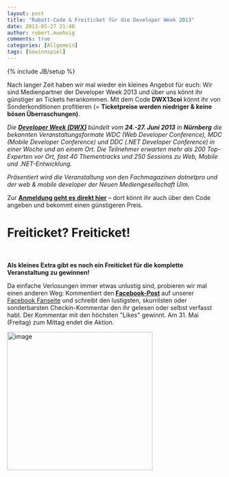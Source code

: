 ```yaml
---
layout: post
title: "Rabatt-Code & Freiticket für die Developer Week 2013"
date: 2013-05-27 21:48
author: robert.muehsig
comments: true
categories: [Allgemein]
tags: [Gewinnspiel]
---
```

{% include JB/setup %}
<p>Nach langer Zeit haben wir mal wieder ein kleines Angebot für euch: Wir sind Medienpartner der Developer Week 2013 und über uns könnt ihr günstiger an Tickets herankommen. Mit dem Code <b>DWX13coi</b> könnt ihr von Sonderkonditionen profitieren (= <strong>Ticketpreise werden niedriger &amp; keine bösen Überraschungen)</strong>. </p> <p><em>Die <a href="http://www.developer-week.de"><strong>Developer Week (DWX)</strong></a><strong> </strong>bündelt vom <strong>24.-27. Juni 2013</strong> in <strong>Nürnberg</strong> die bekannten Veranstaltungsformate WDC (Web Developer Conference), MDC (Mobile Developer Conference) und DDC (.NET Developer Conference) in einer Woche und an einem Ort. Die Teilnehmer erwarten mehr als 200 Top-Experten vor Ort, fast 40 Thementracks und 250 Sessions zu Web, Mobile und .NET-Entwicklung. </em> <p><em>Präsentiert wird die Veranstaltung von den Fachmagazinen dotnetpro und der web &amp; mobile developer der Neuen Mediengesellschaft Ulm.</em> <p>Zur <strong><a href="http://www.developer-week.de/Anmeldung/Anmeldung-2013">Anmeldung geht es direkt hier</a></strong> – dort könnt ihr auch über den Code angeben und bekommt einen günstigeren Preis. <h2></h2> <h1>Freiticket? Freiticket! </h1> <p><strong></strong>&nbsp;</p> <p><strong>Als kleines Extra gibt es noch ein Freiticket für die komplette Veranstaltung zu gewinnen!</strong></p> <p>Da einfache Verlosungen immer etwas unlustig sind, probieren wir mal einen anderen Weg: Kommentiert den<strong> </strong><a href="https://www.facebook.com/CodeInsideBlog/posts/604959489522181"><strong>Facebook-Post</strong></a> auf unserer <a href="https://www.facebook.com/CodeInsideBlog/">Facebook Fanseite</a> und schreibt den lustigsten, skurrilsten oder sonderbarsten Checkin-Kommentar den ihr gelesen oder selbst verfasst habt. Der Kommentar mit den höchsten "Likes" gewinnt. Am 31. Mai (Freitag) zum Mittag endet die Aktion.</p> <p><a href="https://www.facebook.com/CodeInsideBlog/posts/604959489522181"><img title="image" style="border-top: 0px; border-right: 0px; border-bottom: 0px; border-left: 0px; display: inline" border="0" alt="image" src="{{BASE_PATH}}/assets/wp-images/image1842.png" width="339" height="322"></a></p>

